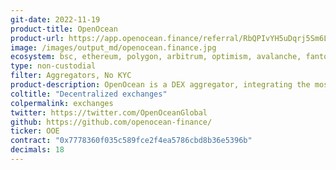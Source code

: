 ```yaml
---
git-date: 2022-11-19
product-title: OpenOcean
product-url: https://app.openocean.finance/referral/RbQPIvYH5uDqrj5Sm6L4ogtFlxs4IQf2Sxn5oc0CzYYxm_d-Jwghhluf22n8xcSX
image: /images/output_md/openocean.finance.jpg
ecosystem: bsc, ethereum, polygon, arbitrum, optimism, avalanche, fantom, gnosis
type: non-custodial
filter: Aggregators, No KYC
product-description: OpenOcean is a DEX aggregator, integrating the most liquidity sources across a wide range of blockchains into one seamless trading interface, to bring users one-stop trading solution.
coltitle: "Decentralized exchanges"
colpermalink: exchanges
twitter: https://twitter.com/OpenOceanGlobal
github: https://github.com/openocean-finance/
ticker: OOE
contract: "0x7778360f035c589fce2f4ea5786cbd8b36e5396b"
decimals: 18
---
```


